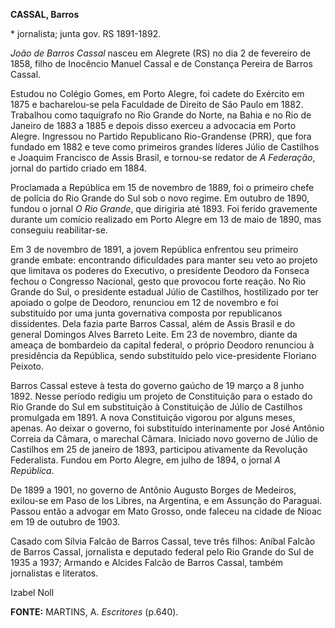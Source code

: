 **CASSAL, Barros**

\* jornalista; junta gov. RS 1891-1892.

*João de Barros Cassal* nasceu em Alegrete (RS) no dia 2 de fevereiro de
1858, filho de Inocêncio Manuel Cassal e de Constança Pereira de Barros
Cassal.

Estudou no Colégio Gomes, em Porto Alegre, foi cadete do Exército em
1875 e bacharelou-se pela Faculdade de Direito de São Paulo em 1882.
Trabalhou como taquígrafo no Rio Grande do Norte, na Bahia e no Rio de
Janeiro de 1883 a 1885 e depois disso exerceu a advocacia em Porto
Alegre. Ingressou no Partido Republicano Rio-Grandense (PRR), que fora
fundado em 1882 e teve como primeiros grandes líderes Júlio de Castilhos
e Joaquim Francisco de Assis Brasil, e tornou-se redator de *A
Federação*, jornal do partido criado em 1884.

Proclamada a República em 15 de novembro de 1889, foi o primeiro chefe
de polícia do Rio Grande do Sul sob o novo regime. Em outubro de 1890,
fundou o jornal *O Rio Grande*, que dirigiria até 1893. Foi ferido
gravemente durante um comício realizado em Porto Alegre em 13 de maio de
1890, mas conseguiu reabilitar-se.

Em 3 de novembro de 1891, a jovem República enfrentou seu primeiro
grande embate: encontrando dificuldades para manter seu veto ao projeto
que limitava os poderes do Executivo, o presidente Deodoro da Fonseca
fechou o Congresso Nacional, gesto que provocou forte reação. No Rio
Grande do Sul, o presidente estadual Júlio de Castilhos, hostilizado por
ter apoiado o golpe de Deodoro, renunciou em 12 de novembro e foi
substituído por uma junta governativa composta por republicanos
dissidentes. Dela fazia parte Barros Cassal, além de Assis Brasil e do
general Domingos Alves Barreto Leite. Em 23 de novembro, diante da
ameaça de bombardeio da capital federal, o próprio Deodoro renunciou à
presidência da República, sendo substituído pelo vice-presidente
Floriano Peixoto.

Barros Cassal esteve à testa do governo gaúcho de 19 março a 8 junho
1892. Nesse período redigiu um projeto de Constituição para o estado do
Rio Grande do Sul em substituição à Constituição de Júlio de Castilhos
promulgada em 1891. A nova Constituição vigorou por alguns meses,
apenas. Ao deixar o governo, foi substituído interinamente por José
Antônio Correia da Câmara, o marechal Câmara. Iniciado novo governo de
Júlio de Castilhos em 25 de janeiro de 1893, participou ativamente da
Revolução Federalista. Fundou em Porto Alegre, em julho de 1894, o
jornal *A República*.

De 1899 a 1901, no governo de Antônio Augusto Borges de Medeiros,
exilou-se em Paso de los Libres, na Argentina, e em Assunção do
Paraguai. Passou então a advogar em Mato Grosso, onde faleceu na cidade
de Nioac em 19 de outubro de 1903.

Casado com Sílvia Falcão de Barros Cassal, teve três filhos: Aníbal
Falcão de Barros Cassal, jornalista e deputado federal pelo Rio Grande
do Sul de 1935 a 1937; Armando e Alcides Falcão de Barros Cassal, também
jornalistas e literatos.

Izabel Noll

**FONTE:** MARTINS, A. *Escritores* (p.640).
